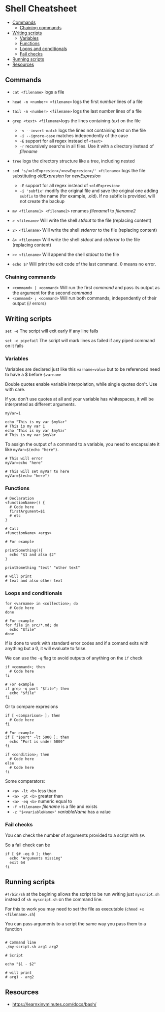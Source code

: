 # Shell Cheatsheet

* [Commands](#commands)
  + [Chaining commands](#chaining-commands)
* [Writing scripts](#writing-scripts)
  + [Variables](#variables)
  + [Functions](#functions)
  + [Loops and conditionals](#loops-and-conditionals)
  + [Fail checks](#fail-checks)
* [Running scripts](#running-scripts)
* [Resources](#resources)



## Commands

- `cat <filename>` logs a file
- `head -n <number> <filename>` logs the first *number* lines of a file
- `tail -n <number> <filename>` logs the last *number* lines of a file
- `grep <text> <filename>`logs the lines containing *text* on the file
  - `-v --invert-match` logs the lines not containing *text* on the file
  - `-i --ignore-case` matches independently of the case
  - `-E` support for all regex instead of `<text>`
  - `-r` recursively searchs in all files. Use it with a directory instead of *filename*
  
- `tree` logs the directory structure like a tree, including nested
- `sed 's/<oldExpresion>/<newExpresion>/' <filename>` logs the file substituting *oldExpresion* for *newExpresion*
  - `-E` support for all regex instead of `<oldExpresion>`
  - `-i 'subfix'` modify the original file and save the original one adding `subfix` to the name (for example, .old). If no subfix is provided, will not create the backup
- `mv <filename1> <filename2>` renames *filename1* to *filename2*
- `> <filename>` Will write the shell *stdout* to the file (replacing content)
- `2> <filename>` Will write the shell *stderror* to the file (replacing content)
- `&> <filename>` Will write the shell *stdout* and *stderror* to the file (replacing content)
- `>> <filename>` Will append the shell *stdout* to the file
- `echo $?` Will print the exit code of the last command. 0 means no error.

### Chaining commands

- `<command> | <command>` Will run the first *command* and pass its output as the argument for the second *command*
- `<command> ; <command>` Will run both commands, independently of their output (i/ errors)

## Writing scripts

`set -e` The script will exit early if any line fails

`set -o pipefail` The script will mark lines as failed if any piped command on it fails

### Variables

Variables are declared just like this `varname=value` but to be referenced need to have a $ before `$varname`

Double quotes enable variable interpolation, while single quotes don't. Use with care.

If you don't use quotes at all and your variable has whitespaces, it will be interpreted as different arguments.

```shell
myVar=1

echo "This is my var $myVar"
# This is my var 1
echo 'This is my var $myVar'
# This is my var $myVar
```

To assign the output of a command to a variable, you need to encapsulate it like `myVar=$(echo "here")`.

```shell
# This will error
myVar=echo "here"

# This will set myVar to here
myVar=$(echo "here")

```

### Functions

```shell
# Declaration
<functionName>() {
  # Code here
  firstArgument=$1
  # etc
}

# Call
<functionName> <args>

# For example

printSomething(){
  echo "$1 and also $2"
}

printSomething "text" "other text"

# will print
# text and also other text
```


### Loops and conditionals

```shell
for <varname> in <collection>; do
  # Code here
done

# For example
for file in src/*.md; do
  echo "$file"
done
```

If is done to work with standard error codes and if a comand exits with anything but a 0, it will evaluate to false.

We can use the `-q` flag to avoid outputs of anything on the `if` check

```shell
if <command>; then
  # Code here
fi

# For example
if grep -q port "$file"; then
  echo "$file"
fi
```

Or to compare expresions


```shell
if [ <comparison> ]; then
  # Code here
fi

# For example
if [ "$port" -lt 5000 ]; then
  echo "Port is under 5000"
fi
```


```shell
if <condition>; then
  # Code here
else
  # Code here
fi
```

Some comparators:

- `<a> -lt <b>` less than
- `<a> -gt <b>` greater than
- `<a> -eq <b>` numeric equal to
- `-f <filename>` *filename* is a file and exists
- `-z "$<variableName>"` *variableName* has a value

### Fail checks

You can check the number of arguments provided to a script with `$#`.

So a fail check can be

```shell
if [ $# -eq 0 ]; then
  echo "Arguments missing"
  exit 64
fi
```

## Running scripts

`#!/bin/sh` at the begining allows the script to be run writing just `myscript.sh` instead of `sh myscript.sh` on the command line.

For this to work you may need to set the file as executable (`chmod +x <filename>.sh`)

You can pass arguments to a script the same way you pass them to a function

```shell

# Command line
./my-script.sh arg1 arg2

# Script

echo "$1 - $2"

# will print
# arg1 - arg2
```

## Resources

- https://learnxinyminutes.com/docs/bash/
